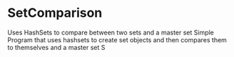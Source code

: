 # SetComparison
Uses HashSets to compare between two sets and a master set
Simple Program that uses hashsets to create set objects and then compares them to themselves and a master set S
